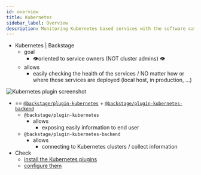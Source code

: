 ```yaml
---
id: overview
title: Kubernetes
sidebar_label: Overview
description: Monitoring Kubernetes based services with the software catalog
---
```


* Kubernetes | Backstage
  * goal
    * 👁️oriented to service owners (NOT cluster admins) 👁️
  * allows
    * easily checking the health of the services / NO matter how or where those services are deployed (local host, in production, ...)

![Kubernetes plugin screenshot](../../assets/features/kubernetes/backstage-k8s-2-deployments.png)

  * == [`@backstage/plugin-kubernetes`](https://github.com/backstage/backstage/tree/master/plugins/kubernetes) + 
[`@backstage/plugin-kubernetes-backend`](https://github.com/backstage/backstage/tree/master/plugins/kubernetes-backend)
    * `@backstage/plugin-kubernetes`
      * allows
        * exposing easily information to end user 
    * `@backstage/plugin-kubernetes-backend`
      * allows
        * connecting to Kubernetes clusters / collect information 
  * Check
    * [install the Kubernetes plugins](installation.md)
    * [configure them](configuration.md)
